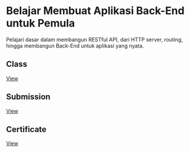 # Belajar Membuat Aplikasi Back-End untuk Pemula
Pelajari dasar dalam membangun RESTful API, dari HTTP server, routing, hingga membangun Back-End untuk aplikasi yang nyata.

## Class
[View](https://www.dicoding.com/academies/261)

## Submission
[View](https://github.com/achmadhadikurnia/bookshelf-api-dicoding-submission)

## Certificate
[View](https://www.dicoding.com/certificates/MEPJVKL6QP3V)

